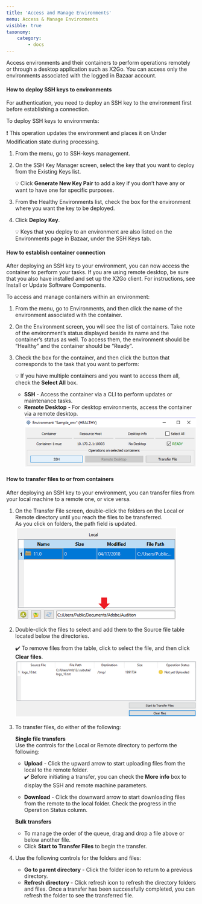 ```yaml
---
title: 'Access and Manage Environments'
menu: Access & Manage Environments
visible: true
taxonomy:
    category:
        - docs
---
```


Access environments and their containers to perform operations remotely or through a desktop application such as X2Go. You can access only the environments associated with the logged in Bazaar account. 

#### How to deploy SSH keys to environments
For authentication, you need to deploy an SSH key to the environment first before establishing a connection. 

To deploy SSH keys to environments:

❗️ This operation updates the environment and places it on Under Modification state during processing.

1. From the menu, go to SSH-keys management. 
2. On the SSH Key Manager screen, select the key that you want to deploy from the Existing Keys list.   

   💡 Click **Generate New Key Pair** to add a key if you don’t have any or want to have one for specific purposes. 

3. From the Healthy Environments list, check the box for the environment where you want the key to be deployed.

4. Click **Deploy Key**.   

   💡 Keys that you deploy to an environment are also listed on the Environments page in Bazaar, under the SSH Keys tab.

#### How to establish container connection
After deploying an SSH key to your environment, you can now access the container to perform your tasks. If you are using remote desktop, be sure that you also have installed and set up the X2Go client. For instructions, see Install or Update Software Components.

To access and manage containers within an environment:

1. From the menu, go to Environments, and then click the name of the environment associated with the container. 

2. On the Environment screen, you will see the list of containers. Take note of the environment’s status displayed beside its name and the container’s status as well. To access them, the environment should be “Healthy” and the container should be “Ready”.  

3. Check the box for the container, and then click the button that corresponds to the task that you want to perform: 
  
   💡 If you have multiple containers and you want to access them all, check the **Select All** box. 
    * **SSH** - Access the container via a CLI to perform updates or maintenance tasks.
    * **Remote Desktop** - For desktop environments, access the container via a remote desktop.   
    ![Access environment](console-manage-env.png)

#### How to transfer files to or from containers

After deploying an SSH key to your environment, you can transfer files from your local machine to a remote one, or vice versa.

1. On the Transfer File screen, double-click the folders on the Local or Remote directory until you reach the files to be transferred.   
   As you click on folders, the path field is updated.   
   ![Transfer files](console-manage-transfer.png)

2. Double-click the files to select and add them to the Source file table located below the directories. 
  
   ✔️ To remove files from the table, click to select the file, and then click **Clear files**.
   ![Start transfer](console-manage-starttransfer.png)

3. To transfer files, do either of the following:
   
   **Single file transfers**   
   Use the controls for the Local or Remote directory to perform the following:
   * **Upload** - Click the upward arrow to start uploading files from the local to the remote folder.   
     ✔️ Before initiating a transfer, you can check the **More info** box to display the SSH and remote machine parameters.
  
   * **Download** - Click the downward arrow to start downloading files from the remote to the local folder.
   Check the progress in the Operation Status column.
 
   **Bulk transfers**
   * To manage the order of the queue, drag and drop a file above or below another file. 
   * Click **Start to Transfer Files** to begin the transfer. 

4. Use the following controls for the folders and files:
   * **Go to parent directory** - Click the folder icon to return to a previous directory. 
   * **Refresh directory** - Click refresh icon to refresh the directory folders and files. Once a transfer has been successfully completed, you can refresh the folder to see the transferred file.
